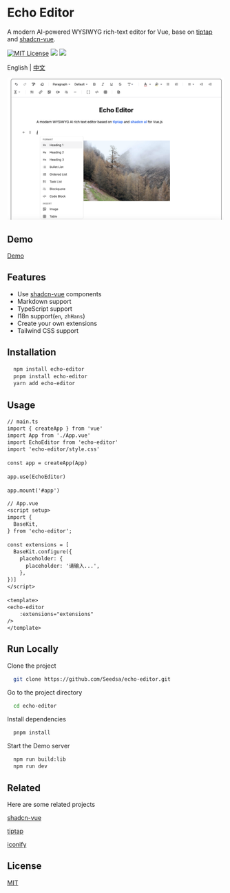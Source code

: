 # Echo Editor

A modern AI-powered WYSIWYG rich-text editor for Vue, base on [tiptap](https://tiptap.dev) and [shadcn-vue](https://www.shadcn-vue.com/).

[![MIT License](https://img.shields.io/badge/License-MIT-green.svg)](https://choosealicense.com/licenses/mit/)
[![](https://img.shields.io/npm/v/echo-editor.svg?label=version)](https://www.npmjs.com/package/echo-editor)
[![](https://img.shields.io/npm/dependency-version/echo-editor/peer/vue?color=vue)](https://www.npmjs.com/package/echo-editor)

English | [中文](./README.zh-CN.md)

![App Screenshot](./screenshot/screenshot.png)

## Demo

[Demo](https://echo-editor.jzcloud.site/)

## Features

- Use [shadcn-vue](https://www.shadcn-vue.com/) components
- Markdown support
- TypeScript support
- I18n support(`en`, `zhHans`)
- Create your own extensions
- Tailwind CSS support

## Installation

```bash
  npm install echo-editor
  pnpm install echo-editor
  yarn add echo-editor
```

## Usage

```
// main.ts
import { createApp } from 'vue'
import App from './App.vue'
import EchoEditor from 'echo-editor'
import 'echo-editor/style.css'

const app = createApp(App)

app.use(EchoEditor)

app.mount('#app')

```

```
// App.vue
<script setup>
import {
  BaseKit,
} from 'echo-editor';

const extensions = [
  BaseKit.configure({
    placeholder: {
      placeholder: '请输入...',
    },
})]
</script>

<template>
<echo-editor
    :extensions="extensions"
/>
</template>
```

## Run Locally

Clone the project

```bash
  git clone https://github.com/Seedsa/echo-editor.git
```

Go to the project directory

```bash
  cd echo-editor
```

Install dependencies

```bash
  pnpm install
```

Start the Demo server

```bash
  npm run build:lib
  npm run dev
```

## Related

Here are some related projects

[shadcn-vue](https://www.shadcn-vue.com/)

[tiptap](https://tiptap.dev)

[iconify](https://icon-sets.iconify.design)

## License

[MIT](https://choosealicense.com/licenses/mit/)
